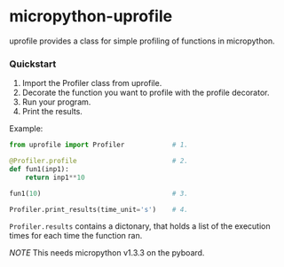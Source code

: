 micropython-uprofile
====================

uprofile provides a class for simple profiling of functions in micropython.

### Quickstart

1. Import the Profiler class from uprofile.
2. Decorate the function you want to profile with the profile decorator.
3. Run your program.
4. Print the results.

Example:
```python
from uprofile import Profiler            # 1.

@Profiler.profile                        # 2.
def fun1(inp1):
    return inp1**10

fun1(10)                                 # 3.

Profiler.print_results(time_unit='s')    # 4.
```

``Profiler.results`` contains a dictonary, that holds a list of the execution times for each time the function ran.


*NOTE*
This needs micropython v1.3.3 on the pyboard.
